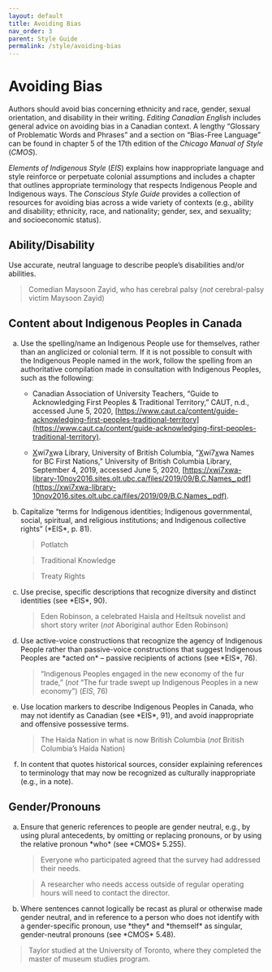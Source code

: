 ```yaml
---
layout: default
title: Avoiding Bias
nav_order: 3
parent: Style Guide
permalink: /style/avoiding-bias
---
```


# Avoiding Bias

Authors should avoid bias concerning ethnicity and race, gender, sexual orientation, and disability in their writing.  *Editing Canadian English* includes general advice on avoiding bias in a Canadian context. A lengthy “Glossary of Problematic Words and Phrases” and a section on “Bias-Free Language” can be found in chapter 5 of the 17th edition of the *Chicago Manual of Style* (*CMOS*).

*Elements of Indigenous Style* (*EIS*) explains how inappropriate language and style reinforce or perpetuate colonial assumptions and includes a chapter that outlines appropriate terminology that respects Indigenous People and Indigenous ways. The *Conscious Style Guide* provides a collection of resources for avoiding bias across a wide variety of contexts (e.g., ability and disability; ethnicity, race, and nationality; gender, sex, and sexuality; and socioeconomic status).



## Ability/Disability
Use accurate, neutral language to describe people’s disabilities and/or abilities.

> Comedian Maysoon Zayid, who has cerebral palsy (*not* cerebral-palsy victim Maysoon Zayid)

## Content about Indigenous Peoples in Canada

<ol type="a">
<li>Use the spelling/name an Indigenous People use for themselves, rather than an anglicized or colonial term. If it is not possible to consult with the Indigenous People named in the work, follow the spelling from an authoritative compilation made in consultation with Indigenous Peoples, such as the following:</li>

* Canadian Association of University Teachers, “Guide to Acknowledging First Peoples &amp; Traditional Territory,” CAUT, n.d., accessed June 5, 2020, [https://www.caut.ca/content/guide-acknowledging-first-peoples-traditional-territory](https://www.caut.ca/content/guide-acknowledging-first-peoples-traditional-territory).

* <u>X</u>wi7<u>x</u>wa Library, University of British Columbia, “<u>X</u>wi7<u>x</u>wa Names for BC First Nations,” University of British Columbia Library, September 4, 2019, accessed June 5, 2020, [https://xwi7xwa-library-10nov2016.sites.olt.ubc.ca/files/2019/09/B.C.Names_.pdf](https://xwi7xwa-library-10nov2016.sites.olt.ubc.ca/files/2019/09/B.C.Names_.pdf). 

<li>Capitalize “terms for Indigenous identities; Indigenous governmental, social, spiritual, and religious institutions; and Indigenous collective rights” (*EIS*, p. 81).</li>

> Potlatch

> Traditional Knowledge

> Treaty Rights

<li> Use precise, specific descriptions that recognize diversity and distinct identities (see *EIS*, 90).</li>

> Eden Robinson, a celebrated Haisla and Heiltsuk novelist and short story writer (*not* Aboriginal author Eden Robinson)

<li>Use active-voice constructions that recognize the agency of Indigenous People rather than passive-voice constructions that suggest Indigenous Peoples are *acted on* – passive recipients of actions (see *EIS*, 76).</li>

> “Indigenous Peoples engaged in the new economy of the fur trade,” (*not* “The fur trade swept up Indigenous Peoples in a new economy”) (*EIS*, 76)

<li>Use location markers to describe Indigenous Peoples in Canada, who may not identify as Canadian (see *EIS*, 91), and avoid inappropriate and offensive possessive terms.</li>

> The Haida Nation in what is now British Columbia (*not* British Columbia’s Haida Nation)

<li>In content that quotes historical sources, consider explaining references to terminology that may now be recognized as culturally inappropriate (e.g., in a note).</li></ol>

## Gender/Pronouns
<ol type="a">
<li>Ensure that generic references to people are gender neutral, e.g., by using plural antecedents, by omitting or replacing pronouns, or by using the relative pronoun *who* (see *CMOS* 5.255).</li>

> Everyone who participated agreed that the survey had addressed their needs.

> A researcher who needs access outside of regular operating hours will need to contact the director.

<li>Where sentences cannot logically be recast as plural or otherwise made gender neutral, and in reference to a person who does not identify with a gender-specific pronoun, use *they* and *themself* as singular, gender-neutral pronouns (see *CMOS* 5.48).</li></ol>

> Taylor studied at the University of Toronto, where they completed the master of museum studies program.